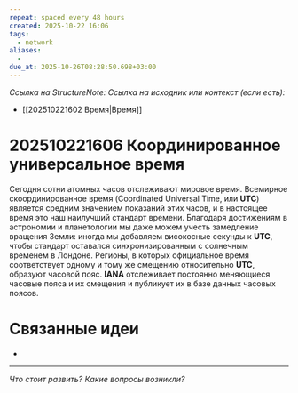 ```yaml
---
repeat: spaced every 48 hours
created: 2025-10-22 16:06
tags:
  - network
aliases:
  -
due_at: 2025-10-26T08:28:50.698+03:00
---
```

*Ссылка на StructureNote:*
*Ссылка на исходник или контекст (если есть):*
- [[202510221602 Время|Время]]

# 202510221606 Координированное универсальное время

Сегодня сотни атомных часов отслеживают мировое время. Всемирное скоординированное время (Coordinated Universal Time, или **UTC**) является средним значением показаний этих часов, и в настоящее время это наш наилучший стандарт времени. Благодаря достижениям в астрономии и планетологии мы даже можем учесть замедление вращения Земли: иногда мы добавляем високосные секунды к **UTC**, чтобы стандарт оставался синхронизированным с солнечным временем в Лондоне. Регионы, в которых официальное время соответствует одному и тому же смещению относительно **UTC**, образуют часовой пояс. **IANA** отслеживает постоянно меняющиеся часовые пояса и их смещения и публикует их в базе данных часовых поясов.

# Связанные идеи

- 

---

*Что стоит развить? Какие вопросы возникли?*
